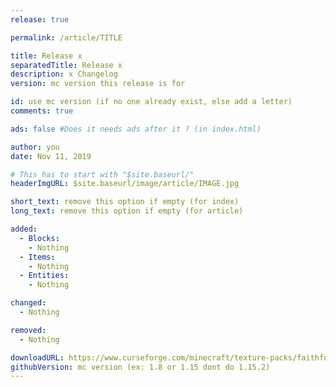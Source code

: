 ```yaml
---
release: true

permalink: /article/TITLE

title: Release x
separatedTitle: Release x
description: x Changelog
version: mc version this release is for

id: use mc version (if no one already exist, else add a letter)
comments: true

ads: false #Does it needs ads after it ? (in index.html)

author: you
date: Nov 11, 2019

# This has to start with "$site.baseurl/"
headerImgURL: $site.baseurl/image/article/IMAGE.jpg

short_text: remove this option if empty (for index)
long_text: remove this option if empty (for article)

added:
  - Blocks:
    - Nothing
  - Items:
    - Nothing
  - Entities:
  	- Nothing

changed:
  - Nothing

removed:
  - Nothing

downloadURL: https://www.curseforge.com/minecraft/texture-packs/faithful-3d/files/...
githubVersion: mc version (ex: 1.8 or 1.15 dont do 1.15.2)
---
```

